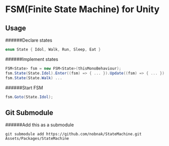# FSM(Finite State Machine) for Unity

## Usage
######Declare states
```cs
enum State { Idol, Walk, Run, Sleep, Eat }
```
######Implement states
```cs
FSM<State> fsm = new FSM<State>(thisMonoBehaviour);
fsm.State(State.Idol).Enter((fsm) => { ... }).Update((fsm) => { ... }).Exit((fsm)=> { ... });
fsm.State(State.Walk) ...
```
######Start FSM
```cs
fsm.Goto(State.Idol);
```

## Git Submodule
######Add this as a submodule
```
git submodule add https://github.com/nobnak/StateMachine.git Assets/Packages/StateMachine
```
